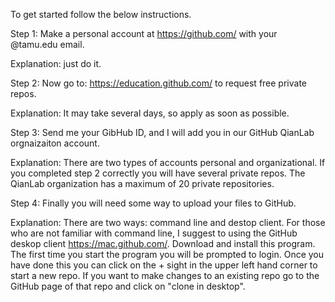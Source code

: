 To get started follow the below instructions.

Step 1: Make a personal account at https://github.com/ with your @tamu.edu email.

Explanation: just do it.

Step 2: Now go to: https://education.github.com/ to request free private repos.

Explanation: It may take several days, so apply as soon as possible.

Step 3: Send me your GibHub ID, and I will add you in our GitHub QianLab orgnaizaiton account. 

Explanation: There are two types of accounts personal and organizational. If you completed step 2 correctly you will  have several private repos. The QianLab organization has a maximum of 20 private repositories.

Step 4: Finally you will need some way to upload your files to GitHub. 

Explanation: There are two ways: command line and destop client. For those who are not familiar with command line, I suggest to using the GitHub deskop client https://mac.github.com/. Download and install this program. The first time you start the program you will be prompted to login. Once you have done this you can click on the + sight in the upper left hand corner to start a new repo. If you want to make changes to an existing repo go to the GitHub page of that repo and click on "clone in desktop".
